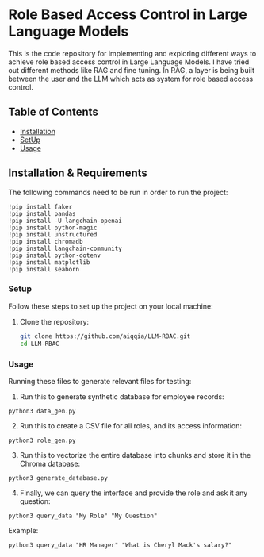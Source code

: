 # Role Based Access Control in Large Language Models

This is the code repository for implementing and exploring different ways to achieve role based access control in Large Language Models. I have tried out different methods like RAG and fine tuning. In RAG, a layer is being built between the user and the LLM which acts as system for role based access control.

## Table of Contents
- [Installation](#installation)
- [SetUp](#setup)
- [Usage](#usage)

## Installation & Requirements

The following commands need to be run in order to run the project:
```
!pip install faker
!pip install pandas
!pip install -U langchain-openai
!pip install python-magic
!pip install unstructured
!pip install chromadb
!pip install langchain-community
!pip install python-dotenv
!pip install matplotlib
!pip install seaborn
```

### Setup
Follow these steps to set up the project on your local machine:

1. Clone the repository:
   ```bash
   git clone https://github.com/aiqqia/LLM-RBAC.git
   cd LLM-RBAC
   ```

### Usage

Running these files to generate relevant files for testing:

1. Run this to generate synthetic database for employee records:
```
python3 data_gen.py
```
2. Run this to create a CSV file for all roles, and its access information:
```
python3 role_gen.py
```
3. Run this to vectorize the entire database into chunks and store it in the Chroma database:
```
python3 generate_database.py
```
4. Finally, we can query the interface and provide the role and ask it any question:
```
python3 query_data "My Role" "My Question"
```

Example: 
```
python3 query_data "HR Manager" "What is Cheryl Mack's salary?"
```

